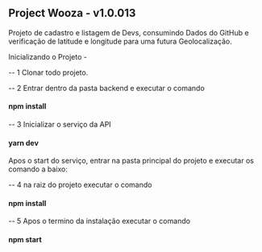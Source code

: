  ## Project Wooza - v1.0.013

Projeto de cadastro e listagem de Devs, consumindo Dados do GitHub e verificação de latitude e longitude para uma futura Geolocalização.

Inicializando o Projeto -

-- 1 Clonar todo projeto.

-- 2 Entrar dentro da pasta backend e executar o comando

####  npm install

-- 3 Inicializar o serviço da API

####  yarn dev

Apos o start do serviço, entrar na pasta principal do projeto e executar os comando a baixo:

-- 4 na raiz do projeto executar o comando

####  npm install

-- 5 Apos o termino da instalação executar o comando

####  npm start


